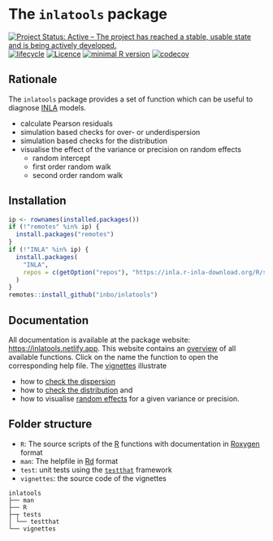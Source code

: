 # The `inlatools` package

[![Project Status: Active – The project has reached a stable, usable state and is being actively developed.](https://www.repostatus.org/badges/latest/active.svg)](https://www.repostatus.org/#active)
[![lifecycle](https://img.shields.io/badge/lifecycle-experimental-orange.svg)](https://lifecycle.r-lib.org/articles/stages.html)
[![Licence](https://img.shields.io/badge/licence-GPL--3-blue.svg)](https://www.gnu.org/licenses/gpl-3.0.en.html)
[![minimal R version](https://img.shields.io/badge/R%3E%3D-3.4.0-6666ff.svg)](https://cran.r-project.org/)
[![codecov](https://codecov.io/gh/inbo/inlatools/branch/master/graph/badge.svg)](https://codecov.io/gh/inbo/inlatools)

## Rationale

The `inlatools` package provides a set of function which can be useful to diagnose [INLA](https://www.r-inla.org/) models.

- calculate Pearson residuals
- simulation based checks for over- or underdispersion
- simulation based checks for the distribution
- visualise the effect of the variance or precision on random effects
    - random intercept
    - first order random walk
    - second order random walk

## Installation

```r
ip <- rownames(installed.packages())
if (!"remotes" %in% ip) {
  install.packages("remotes")
}
if (!"INLA" %in% ip) {
  install.packages(
    "INLA", 
    repos = c(getOption("repos"), "https://inla.r-inla-download.org/R/stable")
  )
}
remotes::install_github("inbo/inlatools")
```

## Documentation

All documentation is available at the package website: https://inlatools.netlify.app.
This website contains an [overview](https://inlatools.netlify.app/reference/index.html) of all available functions.
Click on the name the function to open the corresponding help file.
The [vignettes](https://inlatools.netlify.app/articles/index.html) illustrate

- how to [check the dispersion](https://inlatools.netlify.app/articles/dispersion.html)
- how to [check the distribution](https://inlatools.netlify.app/articles/distribution.html) and
- how to visualise [random effects](https://inlatools.netlify.app/articles/prior.html) for a given variance or precision.

## Folder structure

- `R`: The source scripts of the [R](https://cran.r-project.org/) functions with documentation in [Roxygen](https://github.com/r-lib/roxygen2) format
- `man`: The helpfile in [Rd](https://cran.r-project.org/doc/manuals/r-release/R-exts.html#Rd-format) format
- `test`: unit tests using the [`testthat`](https://testthat.r-lib.org/) framework
- `vignettes`: the source code of the vignettes

```
inlatools
├── man
├── R
├─┬ tests
│ └── testthat
└── vignettes
```
